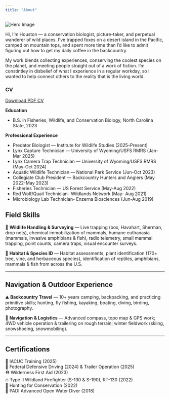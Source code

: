 ```yaml
---
title: "About"
---
```


<div class="hero-image-container">
  <img src="/img/Headshot3.jpg" alt="Hero Image" />
</div>

Hi, I’m Houston — a conservation biologist, picture-taker, and perpetual wanderer of wild places. I’ve trapped foxes on a desert island in the Pacific, camped on mountain tops, and spent more time than I’d like to admit figuring out how to get my daily coffee in the backcountry.

My work blends collecting experiences, conserving the coolest species on the planet, and meeting people straight out of a work of fiction. I’m constintley in disbelief of what I experience in a regular workday, so I wanted to help connect others to the reality that is the living world.


### CV  
[Download PDF CV](/files/HoustonBumgarner_CV_2025.pdf)

**Education**
- B.S. in Fisheries, Wildlife, and Conservation Biology, North Carolina State, 2023

**Professional Experience**
- Predator Biologist — Institute for Wildlife Studies (2025–Present)
- Lynx Capture Technician — University of Wyoming/USFS RMRS (Jan-Mar  2025)
- Lynx Camera Trap Technician — University of Wyoming/USFS RMRS (May-Oct 2024)
- Aquatic Wildlife Technician — National Park Service (Jun-Oct 2023)
- Collegiate Club President — Backcountry Hunters and Anglers (May 2022-May 2023)
- Fisheries Technician — US Forest Service (May-Aug 2022)
- Red Wolf/Quail Technician- Wildlands Network (May- Aug 2021)
- Microbiology Lab Technician- Enzerna Biosciences (Jun-Aug 2019) 


## Field Skills  
🦫 **Wildlife Handling & Surveying** — Live trapping (box, Havahart, Sherman, drop nets), chemical immobilization of mammals, humane euthanasia (mammals, invasive amphibians & fish), radio telemetry, small mammal trapping, point counts, camera traps, visual encounter surveys.  

🌿 **Habitat & Species ID** — Habitat assessments, plant identification (170+ tree, vine, and herbaceous species), identification of reptiles, amphibians, mammals & fish from across the U.S.  

---

## Navigation & Outdoor Experience  
⛰ **Backcountry Travel** — 10+ years camping, backpacking, and practicing primitive skills; hunting, fly fishing, kayaking, boating, diving, birding, photography.  

🧭 **Navigation & Logistics** — Advanced compass, topo map & GPS work; 4WD vehicle operation & trailering on rough terrain; winter fieldwork (skiing, snowshoeing, snowmobiling).  

---

## Certifications  
📜 IACUC Training (2025)  
🚙 Federal Defensive Driving (2024) & Trailer Operation (2025)  
⛑ Wilderness First Aid (2023)  
🔥 Type II Wildland Firefighter (S-130 & S-190), RT-130 (2022)  
🎯 Hunting for Conservation (2022)  
🌊 PADI Advanced Open Water Diver (2018)  
